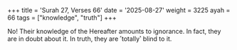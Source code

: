 +++
title = 'Surah 27, Verses 66'
date = '2025-08-27'
weight = 3225
ayah = 66
tags = ["knowledge", "truth"]
+++

No! Their knowledge of the Hereafter amounts to ignorance. In fact, they are in doubt about it. In truth, they are ˹totally˺ blind to it.